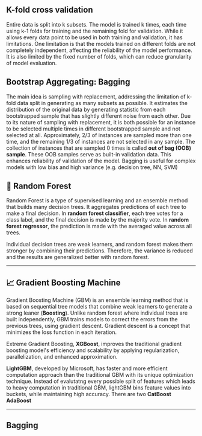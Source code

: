 ## K-fold cross validation
Entire data is split into k subsets. The model is trained k times, each time using k-1 folds for training and the remaining fold for validation. While it allows every data point to be used in both training and validation, it has limitations. One limitation is that the models trained on different folds are not completely independent, affecting the reliability of the model performance. It is also limited by the fixed number of folds, which can reduce granularity of model evaluation.

## Bootstrap Aggregating: Bagging
The main idea is sampling with replacement, addressing the limitation of k-fold data split in generating as many subsets as possible. It estimates the distribution of the original data by generating statistic from each bootstrapped sample that has slightly different noise from each other. Due to its nature of sampling with replacement, it is both possible for an instance to be selected multiple times in different bootstrapped sample and not selected at all. Approximately, 2/3 of instances are sampled more than one time, and the remaining 1/3 of instances are not selected in any sample. The collection of instances that are sampled 0 times is called **out of bag (OOB) sample**. These OOB samples serve as built-in validation data. This enhances reliability of validation of the model. Bagging is useful for complex models with low bias and high variance (e.g. decision tree, NN, SVM)

## 🌲 Random Forest
Random Forest is a type of supervised learning and an ensemble method that builds many decision trees. It aggregates predictions of each tree to make a final decision. In **random forest classifier**, each tree votes for a class label, and the final decision is made by the majority vote. In **random forest regressor**, the prediction is made with the averaged value across all trees.

Individual decision trees are weak learners, and random forest makes them stronger by combining their predictions. Therefore, the variance is reduced and the results are generalized better with random forest.

---

## 📈 Gradient Boosting Machine
Gradient Boosting Machine (GBM) is an ensemble learning method that is based on sequential tree models that combine weak learners to generate a strong leaner (**Boosting**). Unlike random forest where individual trees are built independently, GBM trains models to correct the errors from the previous trees, using gradient descent. Gradient descent is a concept that minimizes the loss function in each iteration. 

Extreme Gradient Boosting, **XGBoost**, improves the traditional gradient boosting model's efficiency and scalability by applying regularization, parallelization, and enhanced approximation.

**LightGBM**, developed by Microsoft, has faster and more efficient computation approach than the traditional GBM with its unique optimization technique. Instead of evalutatng every possible split of features which leads to heavy computation in traditional GBM, lightGBM bins feature values into buckets, while maintaining high accuracy. There are two
**CatBoost**
**AdaBoost**


---

## Bagging


